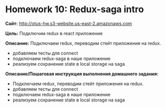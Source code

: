 # Homework 10: Redux-saga intro

**Сайт:** http://otus-hw.s3-website.us-east-2.amazonaws.com

**Цель:**
Подключим redux в react приложение

**Описание:**
Подключаем redux, переводим стейт приложения на redux.

- добавляем тесты для connect
- подключаем redux-saga в наше приложение
- реализуем сохранение state в local storage на saga


**Описание/Пошаговая инструкция выполнения домашнего задания:**  
- Подключаем redux, переводим стейт приложения на redux.
- добавляем тесты для connect
- подключаем redux-saga в наше приложение
- реализуем сохранение state в local storage на saga